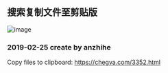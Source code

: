 ## 搜索复制文件至剪贴版
![image](https://github.com/anzhihe/Efficient-office/blob/master/copy-files-to-clipboard/File-Copy-demo.gif) 

### 2019-02-25 create  by anzhihe

Copy files to clipboard: https://chegva.com/3352.html
